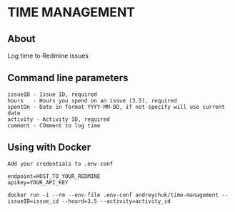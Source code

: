 # TIME MANAGEMENT

> 

## About
Log time to Redmine issues

## Command line parameters

    issueID - Issue ID, required
    hours   - Hours you spend on an issue (3.5), required
    spentOn - Date in format YYYY-MM-DD, if not specify will use current date
    activity - Activity ID, required
    comment - COmment to log time

## Using with Docker

    Add your credentials to .env-conf

    endpoint=HOST_TO_YOUR_REDMINE
    apikey=YOUR_API_KEY

    docker run -i --rm --env-file .env-conf andreychuk/time-management --issueID=issue_id --hourd=3.5 --activity=activity_id

